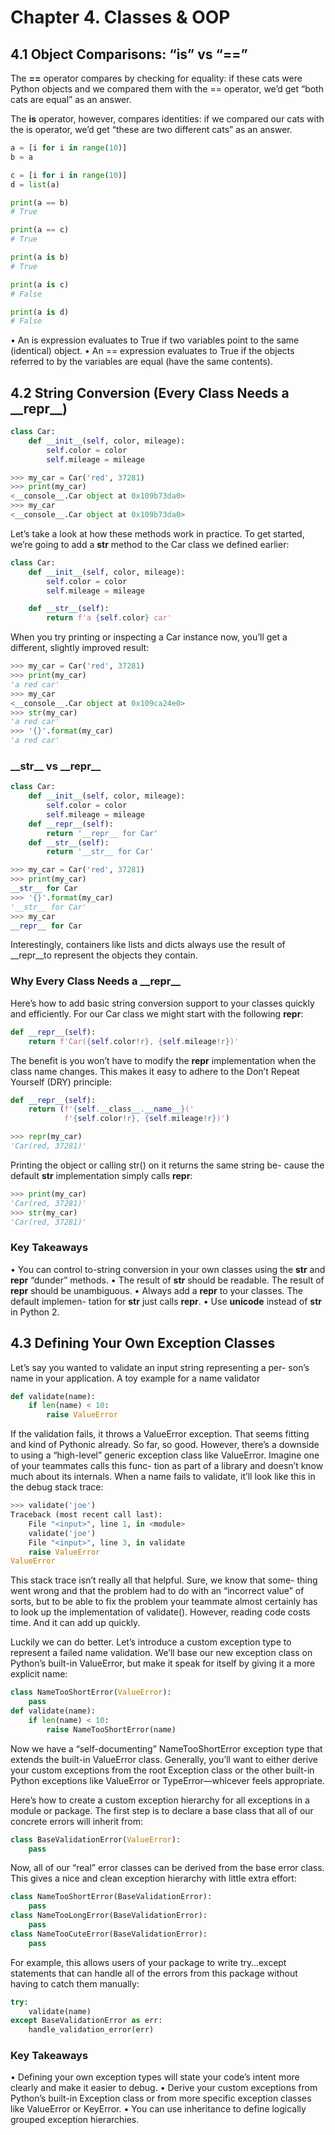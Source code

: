 # Chapter 4. Classes & OOP
## 4.1 Object Comparisons: “is” vs “\=\=”
The **\=\=** operator compares by checking for equality: if these cats were
Python objects and we compared them with the == operator, we’d get
“both cats are equal” as an answer.

The **is** operator, however, compares identities: if we compared our
cats with the is operator, we’d get “these are two different cats” as an
answer.

```python
a = [i for i in range(10)]
b = a

c = [i for i in range(10)]
d = list(a)

print(a == b)
# True

print(a == c)
# True

print(a is b)
# True

print(a is c)
# False

print(a is d)
# False
```

• An is expression evaluates to True if two variables point to the same (identical) object.
• An == expression evaluates to True if the objects referred to by the variables are equal (have the same contents).

## 4.2 String Conversion (Every Class Needs a \_\_repr\_\_)
```python
class Car:
	def __init__(self, color, mileage):
		self.color = color
		self.mileage = mileage

>>> my_car = Car('red', 37281)
>>> print(my_car)
<__console__.Car object at 0x109b73da0>
>>> my_car
<__console__.Car object at 0x109b73da0>
```
Let’s take a look at how these methods work in practice. To get started, we’re going to add a __str__ method to the Car class we defined earlier:
``` python
class Car:
	def __init__(self, color, mileage):
		self.color = color
		self.mileage = mileage

	def __str__(self):
		return f'a {self.color} car'
```
When you try printing or inspecting a Car instance now, you’ll get a different, slightly improved result:
```python
>>> my_car = Car('red', 37281)
>>> print(my_car)
'a red car'
>>> my_car
<__console__.Car object at 0x109ca24e0>
>>> str(my_car)
'a red car'
>>> '{}'.format(my_car)
'a red car'
```

### \_\_str__ vs \_\_repr\_\_
```python
class Car:
	def __init__(self, color, mileage):
		self.color = color
		self.mileage = mileage
	def __repr__(self):
		return '__repr__ for Car'
	def __str__(self):
		return '__str__ for Car'

>>> my_car = Car('red', 37281)
>>> print(my_car)
__str__ for Car
>>> '{}'.format(my_car)
'__str__ for Car'
>>> my_car
__repr__ for Car
```

Interestingly, containers like lists and dicts always use the result of \_\_repr\_\_to represent the objects they contain.


### Why Every Class Needs a \_\_repr\_\_
Here’s how to add basic string conversion support to your classes
quickly and efficiently. For our Car class we might start with the
following __repr__:
```python
def __repr__(self):
	return f'Car({self.color!r}, {self.mileage!r})'
```
The benefit is you won’t have to modify the __repr__ implementation
when the class name changes. This makes it easy to adhere to the
Don’t Repeat Yourself (DRY) principle:
```python
def __repr__(self):
	return (f'{self.__class__.__name__}('
			f'{self.color!r}, {self.mileage!r})')

>>> repr(my_car)
'Car(red, 37281)'
```

Printing the object or calling str() on it returns the same string be-
cause the default __str__ implementation simply calls __repr__:
```python
>>> print(my_car)
'Car(red, 37281)'
>>> str(my_car)
'Car(red, 37281)'
```

### Key Takeaways
• You can control to-string conversion in your own classes using
the __str__ and __repr__ “dunder” methods.
• The result of __str__ should be readable. The result of
__repr__ should be unambiguous.
• Always add a __repr__ to your classes. The default implemen-
tation for __str__ just calls __repr__.
• Use __unicode__ instead of __str__ in Python 2.

## 4.3 Defining Your Own Exception Classes
Let’s say you wanted to validate an input string representing a per-
son’s name in your application. A toy example for a name validator
```python
def validate(name):
	if len(name) < 10:
		raise ValueError
```

If the validation fails, it throws a ValueError exception. That seems
fitting and kind of Pythonic already. So far, so good.
However, there’s a downside to using a “high-level” generic exception
class like ValueError. Imagine one of your teammates calls this func-
tion as part of a library and doesn’t know much about its internals.
When a name fails to validate, it’ll look like this in the debug stack
trace:
```python
>>> validate('joe')
Traceback (most recent call last):
	File "<input>", line 1, in <module>
	validate('joe')
	File "<input>", line 3, in validate
	raise ValueError
ValueError
```
This stack trace isn’t really all that helpful. Sure, we know that some-
thing went wrong and that the problem had to do with an “incorrect
value” of sorts, but to be able to fix the problem your teammate almost
certainly has to look up the implementation of validate(). However,
reading code costs time. And it can add up quickly.

Luckily we can do better. Let’s introduce a custom exception type to
represent a failed name validation. We’ll base our new exception class
on Python’s built-in ValueError, but make it speak for itself by giving
it a more explicit name:
```python
class NameTooShortError(ValueError):
	pass
def validate(name):
	if len(name) < 10:
		raise NameTooShortError(name)
```

Now we have a “self-documenting” NameTooShortError exception
type that extends the built-in ValueError class. Generally, you’ll want
to either derive your custom exceptions from the root Exception
class or the other built-in Python exceptions like ValueError or
TypeError—whicever feels appropriate.

Here’s how to create a custom exception hierarchy for all exceptions
in a module or package. The first step is to declare a base class that
all of our concrete errors will inherit from:
```python
class BaseValidationError(ValueError):
	pass
```

Now, all of our “real” error classes can be derived from the base error
class. This gives a nice and clean exception hierarchy with little extra
effort:
```python
class NameTooShortError(BaseValidationError):
	pass
class NameTooLongError(BaseValidationError):
	pass
class NameTooCuteError(BaseValidationError):
	pass
```

For example, this allows users of your package to write try…except
statements that can handle all of the errors from this package without
having to catch them manually:
```python
try:
	validate(name)
except BaseValidationError as err:
	handle_validation_error(err)
```

### Key Takeaways
• Defining your own exception types will state your code’s intent
more clearly and make it easier to debug.
• Derive your custom exceptions from Python’s built-in
Exception class or from more specific exception classes
like ValueError or KeyError.
• You can use inheritance to define logically grouped exception
hierarchies.
